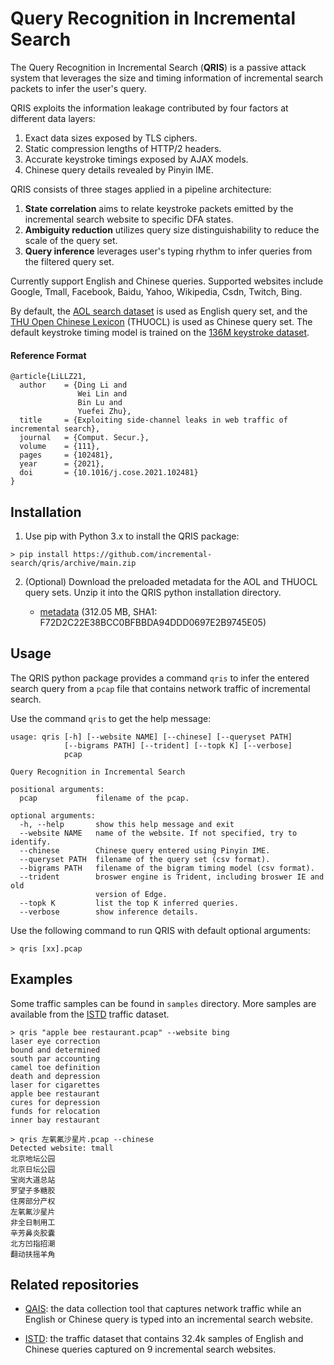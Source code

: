 # Query Recognition in Incremental Search

The Query Recognition in Incremental Search (**QRIS**) is a passive attack system that leverages the size and timing information of incremental search packets to infer the user's query.

QRIS exploits the information leakage contributed by four factors at different data layers:
1. Exact data sizes exposed by TLS ciphers.
2. Static compression lengths of HTTP/2 headers.
3. Accurate keystroke timings exposed by AJAX models.
4. Chinese query details revealed by Pinyin IME.
	
QRIS consists of three stages applied in a pipeline architecture:
1. **State correlation** aims to relate keystroke packets emitted by the incremental search website to specific DFA states.
2. **Ambiguity reduction** utilizes query size distinguishability to reduce the scale of the query set.
3. **Query inference** leverages user's typing rhythm to infer queries from the filtered query set.

Currently support English and Chinese queries. Supported websites include Google, Tmall, Facebook, Baidu, Yahoo, Wikipedia, Csdn, Twitch, Bing.

By default, the [AOL search dataset](https://jeffhuang.com/search_query_logs.html) is used as English query set, and the [THU Open Chinese Lexicon](http://thuocl.thunlp.org/) (THUOCL) is used as Chinese query set. The default keystroke timing model is trained on the [136M keystroke dataset](https://userinterfaces.aalto.fi/136Mkeystrokes/).

#### Reference Format
```
@article{LiLLZ21,
  author    = {Ding Li and
               Wei Lin and
               Bin Lu and
               Yuefei Zhu},
  title     = {Exploiting side-channel leaks in web traffic of incremental search},
  journal   = {Comput. Secur.},
  volume    = {111},
  pages     = {102481},
  year      = {2021},
  doi       = {10.1016/j.cose.2021.102481}
}
```

## Installation

1. Use pip with Python 3.x to install the QRIS package:

```
> pip install https://github.com/incremental-search/qris/archive/main.zip
```

2. (Optional) Download the preloaded metadata for the AOL and THUOCL query sets. Unzip it into the QRIS python installation directory.

	* [metadata](https://mega.nz/file/9cxgGLiZ#-IMdSSrYKPPqt7QQD4qUbtZwoMMPxQ9OH3DVOuJZtC0) (312.05 MB, SHA1: F72D2C22E38BCC0BFBBDA94DDD0697E2B9745E05)


## Usage

The QRIS python package provides a command `qris` to infer the entered search query from a `pcap` file that contains network traffic of incremental search.

Use the command `qris` to get the help message:

```
usage: qris [-h] [--website NAME] [--chinese] [--queryset PATH]
            [--bigrams PATH] [--trident] [--topk K] [--verbose]
            pcap

Query Recognition in Incremental Search

positional arguments:
  pcap             filename of the pcap.

optional arguments:
  -h, --help       show this help message and exit
  --website NAME   name of the website. If not specified, try to identify.
  --chinese        Chinese query entered using Pinyin IME.
  --queryset PATH  filename of the query set (csv format).
  --bigrams PATH   filename of the bigram timing model (csv format).
  --trident        broswer engine is Trident, including broswer IE and old
                   version of Edge.
  --topk K         list the top K inferred queries.
  --verbose        show inference details.
```

Use the following command to run QRIS with default optional arguments:

```
> qris [xx].pcap
```


## Examples

Some traffic samples can be found in `samples` directory. More samples are available from the [ISTD](#related-repositories) traffic dataset.

```
> qris "apple bee restaurant.pcap" --website bing
laser eye correction
bound and determined
south par accounting
camel toe definition
death and depression
laser for cigarettes
apple bee restaurant
cures for depression
funds for relocation
inner bay restaurant

> qris 左氧氟沙星片.pcap --chinese
Detected website: tmall
北京地坛公园
北京日坛公园
宝岗大道总站
罗望子多糖胶
住房部分产权
左氧氟沙星片
非全日制用工
辛芳鼻炎胶囊
北方凹指招潮
翻动扶摇羊角
```


## Related repositories

* [QAIS](https://github.com/incremental-search/qais): the data collection tool that captures network traffic while an English or Chinese query is typed into an incremental search website.

* [ISTD](https://github.com/incremental-search/istd): the traffic dataset that contains 32.4k samples of English and Chinese queries captured on 9 incremental search websites.
